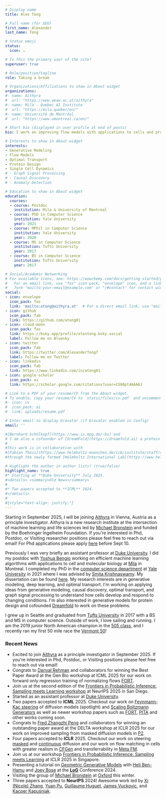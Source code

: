 ```yaml
---
# Display name
title: Alex Tong

# Full name (for SEO)
first_name: Alexander
last_name: Tong

# Status emoji
status:
  icon: ☕️

# Is this the primary user of the site?
superuser: true

# Role/position/tagline
role: Taking a break

# Organizations/Affiliations to show in About widget
organizations:
#- name: Aithyra
#  url: "https://www.oeaw.ac.at/aithyra"
#- name: Mila - Quebec AI Institute
#  url: "https://mila.quebec/en/"
#- name: Université de Montréal
#  url: "https://www.umontreal.ca/en/"

# Short bio (displayed in user profile at end of posts)
bio: I work on improving flow models with applications to cells and proteins.

# Interests to show in About widget
interests:
- Generative Modeling
- Flow Models
- Optimal Transport
- Protein Design
- Single Cell Dynamics
# - Graph Signal Processing
# - Causal Discovery
# - Anomaly Detection

# Education to show in About widget
education:
  courses:
  - course: Postdoc
    institution: Mila & University of Montreal
  - course: PhD in Computer Science
    institution: Yale University
    year: 2021
  - course: MPhil in Computer Science
    institution: Yale University
    year: 2020
  - course: MS in Computer Science
    institution: Tufts University
    year: 2017
  - course: BS in Computer Science
    institution: Tufts University
    year: 2017

# Social/Academic Networking
# For available icons, see: https://wowchemy.com/docs/getting-started/page-builder/#icons
#   For an email link, use "fas" icon pack, "envelope" icon, and a link in the
#   form "mailto:your-email@example.com" or "/#contact" for contact widget.
social:
- icon: envelope
  icon_pack: fas
  link: 'mailto:atong@aithyra.at'  # For a direct email link, use "mailto:test@example.org".
- icon: github
  icon_pack: fab
  link: https://github.com/atong01
- icon: cloud-moon
  icon_pack: fas
  link: https://bsky.app/profile/alextong.bsky.social
  label: Follow me on Bluesky
- icon: twitter
  icon_pack: fab
  link: https://twitter.com/AlexanderTong7
  label: Follow me on Twitter
- icon: linkedin
  icon_pack: fab
  link: https://www.linkedin.com/in/atong01
- icon: google-scholar
  icon_pack: ai
  link: https://scholar.google.com/citations?user=CS80pt4AAAAJ

# Link to a PDF of your resume/CV from the About widget.
# To enable, copy your resume/CV to `static/files/cv.pdf` and uncomment the lines below.
#- icon: cv
#  icon_pack: ai
#  link: uploads/resume.pdf

# Enter email to display Gravatar (if Gravatar enabled in Config)
email: ''

#[Bernhard Schölkopf](https://www.is.mpg.de/~bs) and 
# I am also a cofounder of [DreamFold](https://dreamfold.ai) a protein design startup.
#
#This work is in collaboration with 
#[Fabian Theis](https://www.helmholtz-muenchen.de/icb/institute/staff/staff/ma/2494/index.html)
#through the newly formed [Helmholtz International Lab](https://www.helmholtz.ai/themenmenue/our-research/helmholtz-international-labs/index.html), a German-Canadian collaboration.

# Highlight the author in author lists? (true/false)
highlight_name: true
#* Starting at **Duke University** July 2025.
#<details> <summary>Old News</summary>
#
#* Two papers accepted to **ICML** 2024. 
#</details>
#
#{style="text-align: justify;"}
---
```


Starting in September 2025, I will be joining
[Aithyra](https://www.oeaw.ac.at/aithyra) in Vienna, Austria as a principle
investigator. Aithyra is a new research institute at the intersection of
machine learning and life sciences led by [Michael
Bronstein](https://www.cs.ox.ac.uk/people/michael.bronstein/) and funded by the
Boehringer Ingelheim Foundation. If you're interested in Phd, Postdoc, or
Visiting researcher positions please feel free to reach out via email! For Phd applications please apply [here](https://www.oeaw.ac.at/aithyra/phd-program) before Sept 10.

Previously I was very briefly an assistant professor at [Duke
University](https://duke.edu). I did my postdoc with [Yoshua
Bengio](https://https://yoshuabengio.org) working on efficient machine learning
algorithms with applications to cell and molecular biology at
[Mila](https://mila.quebec/en/) in Montreal. I completed my PhD in the
[computer science department](https://cpsc.yale.edu) at [Yale
University](https://www.yale.edu) in 2021 where I was advised by [Smita
Krishnaswamy](https://www.krishnaswamylab.org). My dissertation can be found
[here](uploads/Alexander_Tong_Thesis.pdf).  My research interests are in
generative modeling, deep learning, and optimal transport.  I'm working on
applying ideas from generative modeling, causal discovery, optimal transport,
and graph signal processing to understand how cells develop and respond to
changing conditions.  I'm also interested in generative models for protein
design and cofounded [Dreamfold](https://www.dreamfold.ai/) to work on these
problems.

I grew up in Seattle and graduated from [Tufts
University](https://www.tufts.edu) in 2017 with a BS and MS in computer
science. Outside of work, I love sailing and running. I am the 2019 junior
North American champion in the [505 class](https://www.int505.org), and I
recently ran my first 50 mile race the [Vermont 50](https://vermont50.com)!

### Recent News
* Excited to join [Aithyra](https://www.oeaw.ac.at/aithyra) as a principle
  investigator in September 2025. If you're interested in Phd, Postdoc, or
  Visiting positions please feel free to reach out via email!
* Congrats to [Danyal Rehman](https://danyalrehman.com) and collaborators for
  winning the Best Paper Award at the Gen Bio workshop at ICML 2025 for our
  work on forward only regression training of normalizing flows
  [FORT](https://arxiv.org/abs/2506.01158).
* Join us at the second edition of the [Frontiers in Probabilistic Inference:
  Sampling meets Learning
  workshop](http://fpiworkshop.org) at NeurIPS 2025 in
  San Diego.
* Started as an assistant professor at [Duke University](https://duke.edu).
* Two papers accepted to **ICML** 2025. Checkout our work on [Feynmann-Kac
  steering](https://arxiv.org/abs/2503.02819) of diffusion models (spotlight)
  and [Scaling Boltzmann Generators](https://arxiv.org/abs/2502.18462) as well
  as newer workshop papers such as [FORT](https://arxiv.org/abs/2506.01158),
  [PITA](https://arxiv.org/abs/2506.16471) and other works coming soon.
* Congrats to [Fred Zhangzhi Peng](https://pengzhangzhi.github.io/home/) and
  collaborators for winning an outstanding paper award at the DELTA workshop at
  ICLR 2025 for our work on improved sampling from masked diffusion models in
  [P2](https://arxiv.org/abs/2502.03540).
* Four papers accepted to **ICLR** 2025. Checkout our work on steering
  [masked](https://arxiv.org/abs/2410.08134) and
  [continuous](https://arxiv.org/abs/2412.17762) diffusion and our work on flow
  matching in cells with greater realism in
  [CFGen](https://arxiv.org/abs/2407.11734) and transferrability in [Meta
  FM](https://arxiv.org/abs/2408.14608).
* Join us at our workshop [Frontiers in Probabilistic Inference: Sampling meets
  Learning](https://sites.google.com/view/fpiworkshop/about) at ICLR 2025 in
  Singapore.
* Presenting a tutorial on [Geometric Generative
  Models](https://sites.google.com/view/ggm-log-tutorial/home) with [Heli
  Ben-Hamu](https://helibenhamu.github.io/) and [Joey
  Bose](https://joeybose.github.io/) at the
  [**LoG**](https://logconference.org/) Conference 2024.
* Visiting the group of [Michael
  Bronstein](https://www.cs.ox.ac.uk/people/michael.bronstein/) at
  [Oxford](https://www.ox.ac.uk) this winter.
* Three papers accepted to **NeurIPS** 2024! Awesome work led by [Xi (Nicole)
  Zhang](https://mila.quebec/en/directory/nicole-zhang), [Yuan
  Pu](https://yuan-pu.github.io), [Guillaume
  Huguet](https://mila.quebec/en/directory/guillaume-huguet), [James
  Vuckovic](http://www.jamesvuckovic.com/), and [Kacper
  Kapuśniak](https://scholar.google.com/citations?user=FO80TZ8AAAAJ&hl=en).
